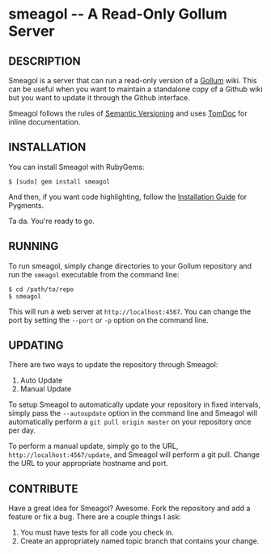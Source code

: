 smeagol -- A Read-Only Gollum Server
=============================================

## DESCRIPTION

Smeagol is a server that can run a read-only version of a
[Gollum](http://github.com/github/gollum) wiki. This can be useful when you want
to maintain a standalone copy of a Github wiki but you want to update it through
the Github interface.

Smeagol follows the rules of [Semantic Versioning](http://semver.org/) and uses
[TomDoc](http://tomdoc.org/) for inline documentation.


## INSTALLATION

You can install Smeagol with RubyGems:

	$ [sudo] gem install smeagol

And then, if you want code highlighting, follow the
[Installation Guide](http://pygments.org/docs/installation) for Pygments.

Ta da. You're ready to go.


## RUNNING

To run smeagol, simply change directories to your Gollum repository and run the
`smeagol` executable from the command line:

	$ cd /path/to/repo
	$ smeagol

This will run a web server at `http://localhost:4567`. You can change the port
by setting the `--port` or `-p` option on the command line.


## UPDATING

There are two ways to update the repository through Smeagol:

1. Auto Update
1. Manual Update

To setup Smeagol to automatically update your repository in fixed intervals,
simply pass the `--autoupdate` option in the command line and Smeagol will
automatically perform a `git pull origin master` on your repository once per
day.

To perform a manual update, simply go to the URL,
`http://localhost:4567/update`, and Smeagol will perform a git pull. Change the
URL to your appropriate hostname and port.


## CONTRIBUTE

Have a great idea for Smeagol? Awesome. Fork the repository and add a feature
or fix a bug. There are a couple things I ask:

1. You must have tests for all code you check in.
1. Create an appropriately named topic branch that contains your change.